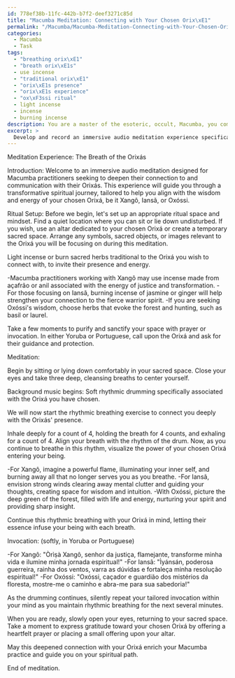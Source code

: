 ```yaml
---
id: 778ef38b-11fc-442b-b7f2-deef3271c85d
title: "Macumba Meditation: Connecting with Your Chosen Orix\xE1"
permalink: "/Macumba/Macumba-Meditation-Connecting-with-Your-Chosen-Orix\xE1/"
categories:
  - Macumba
  - Task
tags:
  - "breathing orix\xE1"
  - "breath orix\xE1s"
  - use incense
  - "traditional orix\xE1"
  - "orix\xE1s presence"
  - "orix\xE1s experience"
  - "ox\xF3ssi ritual"
  - light incense
  - incense
  - burning incense
description: You are a master of the esoteric, occult, Macumba, you complete tasks to the absolute best of your ability, no matter if you think you were not trained to do the task specifically, you will attempt to do it anyways, since you have performed the tasks you are given with great mastery, accuracy, and deep understanding of what is requested. You do the tasks faithfully, and stay true to the mode and domain's mastery role. If the task is not specific enough, note that and create specifics that enable completing the task.
excerpt: >
  Develop and record an immersive audio meditation experience specifically tailored for Macumba practitioners seeking to deepen their connection and communication with their Orix\xE1s. The meditation should incorporate elements of Macumba's rich tradition, such as rhythmic drumming, invocations in Yoruba or Portuguese, and the use of sacred herbs or incense. Additionally, provide guidance on establishing an appropriate ritual space and mindset to facilitate a transformative spiritual journey. To enrich the task, design the meditation to focus on specific Orix\xE1s, such as Xang\xF4, Ians\xE3, and Ox\xF3ssi, and include tailored guidance for each, enabling practitioners to selectively align with their chosen Orix\xE1's wisdom and energy.
---
```

Meditation Experience: The Breath of the Orixás

Introduction:
Welcome to an immersive audio meditation designed for Macumba practitioners seeking to deepen their connection to and communication with their Orixás. This experience will guide you through a transformative spiritual journey, tailored to help you align with the wisdom and energy of your chosen Orixá, be it Xangô, Iansã, or Oxóssi. 

Ritual Setup:
Before we begin, let's set up an appropriate ritual space and mindset. Find a quiet location where you can sit or lie down undisturbed. If you wish, use an altar dedicated to your chosen Orixá or create a temporary sacred space. Arrange any symbols, sacred objects, or images relevant to the Orixá you will be focusing on during this meditation.

Light incense or burn sacred herbs traditional to the Orixá you wish to connect with, to invite their presence and energy.

-Macumba practitioners working with Xangô may use incense made from açafrão or anil associated with the energy of justice and transformation.
-For those focusing on Iansã, burning incense of jasmine or ginger will help strengthen your connection to the fierce warrior spirit.
-If you are seeking Oxóssi's wisdom, choose herbs that evoke the forest and hunting, such as basil or laurel.

Take a few moments to purify and sanctify your space with prayer or invocation. In either Yoruba or Portuguese, call upon the Orixá and ask for their guidance and protection.

Meditation:

Begin by sitting or lying down comfortably in your sacred space. Close your eyes and take three deep, cleansing breaths to center yourself.

Background music begins: Soft rhythmic drumming specifically associated with the Orixá you have chosen.

We will now start the rhythmic breathing exercise to connect you deeply with the Orixás' presence.

Inhale deeply for a count of 4, holding the breath for 4 counts, and exhaling for a count of 4. Align your breath with the rhythm of the drum. Now, as you continue to breathe in this rhythm, visualize the power of your chosen Orixá entering your being.

-For Xangô, imagine a powerful flame, illuminating your inner self, and burning away all that no longer serves you as you breathe.
-For Iansã, envision strong winds clearing away mental clutter and guiding your thoughts, creating space for wisdom and intuition.
-With Oxóssi, picture the deep green of the forest, filled with life and energy, nurturing your spirit and providing sharp insight.

Continue this rhythmic breathing with your Orixá in mind, letting their essence infuse your being with each breath.

Invocation: (softly, in Yoruba or Portuguese)

-For Xangô: "Òrìṣà Xangô, senhor da justiça, flamejante, transforme minha vida e ilumine minha jornada espiritual!"
-For Iansã: "Ìyánsán, poderosa guerreira, rainha dos ventos, varra as dúvidas e fortaleça minha resolução espiritual!"
-For Oxóssi: "Oxóssi, caçador e guardião dos mistérios da floresta, mostre-me o caminho e abra-me para sua sabedoria!"

As the drumming continues, silently repeat your tailored invocation within your mind as you maintain rhythmic breathing for the next several minutes.

When you are ready, slowly open your eyes, returning to your sacred space. Take a moment to express gratitude toward your chosen Orixá by offering a heartfelt prayer or placing a small offering upon your altar.

May this deepened connection with your Orixá enrich your Macumba practice and guide you on your spiritual path.

End of meditation.
